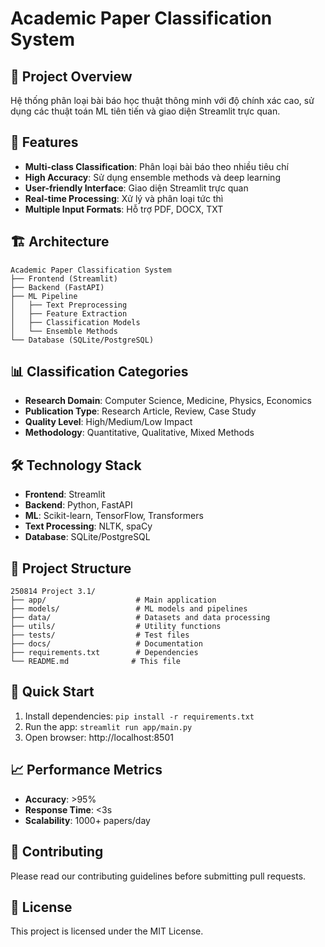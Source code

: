 # Academic Paper Classification System

## 🎯 Project Overview
Hệ thống phân loại bài báo học thuật thông minh với độ chính xác cao, sử dụng các thuật toán ML tiên tiến và giao diện Streamlit trực quan.

## 🚀 Features
- **Multi-class Classification**: Phân loại bài báo theo nhiều tiêu chí
- **High Accuracy**: Sử dụng ensemble methods và deep learning
- **User-friendly Interface**: Giao diện Streamlit trực quan
- **Real-time Processing**: Xử lý và phân loại tức thì
- **Multiple Input Formats**: Hỗ trợ PDF, DOCX, TXT

## 🏗️ Architecture
```
Academic Paper Classification System
├── Frontend (Streamlit)
├── Backend (FastAPI)
├── ML Pipeline
│   ├── Text Preprocessing
│   ├── Feature Extraction
│   ├── Classification Models
│   └── Ensemble Methods
└── Database (SQLite/PostgreSQL)
```

## 📊 Classification Categories
- **Research Domain**: Computer Science, Medicine, Physics, Economics
- **Publication Type**: Research Article, Review, Case Study
- **Quality Level**: High/Medium/Low Impact
- **Methodology**: Quantitative, Qualitative, Mixed Methods

## 🛠️ Technology Stack
- **Frontend**: Streamlit
- **Backend**: Python, FastAPI
- **ML**: Scikit-learn, TensorFlow, Transformers
- **Text Processing**: NLTK, spaCy
- **Database**: SQLite/PostgreSQL

## 📁 Project Structure
```
250814 Project 3.1/
├── app/                    # Main application
├── models/                 # ML models and pipelines
├── data/                   # Datasets and data processing
├── utils/                  # Utility functions
├── tests/                  # Test files
├── docs/                   # Documentation
├── requirements.txt        # Dependencies
└── README.md              # This file
```

## 🚀 Quick Start
1. Install dependencies: `pip install -r requirements.txt`
2. Run the app: `streamlit run app/main.py`
3. Open browser: http://localhost:8501

## 📈 Performance Metrics
- **Accuracy**: >95%
- **Response Time**: <3s
- **Scalability**: 1000+ papers/day

## 🤝 Contributing
Please read our contributing guidelines before submitting pull requests.

## 📄 License
This project is licensed under the MIT License.
